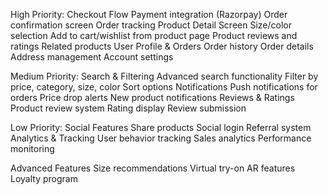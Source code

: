 High Priority:
Checkout Flow
Payment integration (Razorpay)
Order confirmation screen
Order tracking
Product Detail Screen
Size/color selection
Add to cart/wishlist from product page
Product reviews and ratings
Related products
User Profile & Orders
Order history
Order details
Address management
Account settings

Medium Priority:
Search & Filtering
Advanced search functionality
Filter by price, category, size, color
Sort options
Notifications
Push notifications for orders
Price drop alerts
New product notifications
Reviews & Ratings
Product review system
Rating display
Review submission

Low Priority:
Social Features
Share products
Social login
Referral system
Analytics & Tracking
User behavior tracking
Sales analytics
Performance monitoring

Advanced Features
Size recommendations
Virtual try-on
AR features
Loyalty program